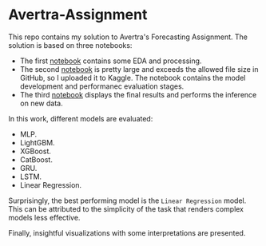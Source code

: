 # Avertra-Assignment
This repo contains my solution to Avertra's Forecasting Assignment.
The solution is based on three notebooks:
- The first [notebook](https://github.com/Azzam-Radman/Avertra-Assignment/blob/main/Notebooks/01%20-%20Exploration%20and%20Preprocessing.ipynb) contains some EDA and processing.
- The second [notebook](https://www.kaggle.com/azzamradman/02-model-training) is pretty large and exceeds the allowed file size in GitHub, so I uploaded it to Kaggle. The notebook contains the model development and performanec evaluation stages.
- The third [notebook](https://github.com/Azzam-Radman/Avertra-Assignment/blob/main/Notebooks/03%20-%20Results%20and%20Inferenec.ipynb) displays the final results and performs the inference on new data.

In this work, different models are evaluated:
- MLP.
- LightGBM.
- XGBoost.
- CatBoost.
- GRU.
- LSTM.
- Linear Regression.

Surprisingly, the best performing model is the `Linear Regression` model. This can be attributed to the simplicity of the task that renders complex models less effective.

Finally, insightful visualizations with some interpretations are presented.
